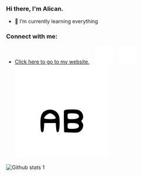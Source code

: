 ### Hi there, I'm Alican.

- 🌱 I’m currently learning everything 
  
### Connect with me:
- [Click here to go to my website.](https://www.alican.infinityfreeapp.com)
  &nbsp;&nbsp;
[![website](./img/linkedin-dark.svg)](https://tr.linkedin.com/in/alican-bayraktar)
&nbsp;&nbsp;
[![website](./img/instagram-dark.svg)](https://www.instagram.com/alicanb.11/)
&nbsp;&nbsp;
[![website](./img/ab-logoweb.svg)](https://www.alican.infinityfreeapp.com)


![Github stats 1](https://github-readme-stats.vercel.app/api?username=Vlicvn&show_icons=true&theme=gradient) 





